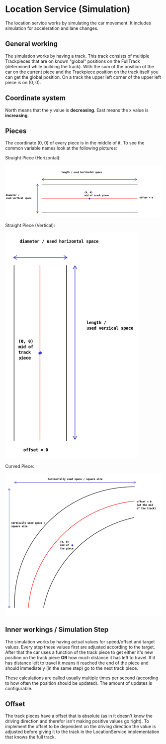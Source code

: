 # Location Service (Simulation)
The location service works by simulating the car movement. It includes simulation for acceleration and lane changes.

## General working
The simulation works by having a track. This track consists of multiple Trackpieces that are on known "global" positions
on the FullTrack (determined while building the track). With the sum of the position of the car on the current piece and
the Trackpiece position on the track itself you can get the global position. On a track the upper left corner of the
upper left piece is on (0, 0).

## Coordinate system
North means that the y value is **decreasing**. East means the x value is **increasing**.

## Pieces
The coordinate (0, 0) of every piece is in the middle of it. To see the common variable names look at the following
pictures:

Straight Piece (Horizontal):

![Straight Piece Horizontal](img/straight_piece_horizontal.png)


Straight Piece (Vertical):

![Straight Piece Vertical](img/straight_piece_vertical.png)


Curved Piece:

![Curved Piece](img/curve_piece.png)

## Inner workings / Simulation Step
The simulation works by having actual values for speed/offset and target values. Every step these values first are
adjusted according to the target. After that the car uses a function of the track piece to get either it's new position
on the track piece **OR** how much distance it has left to travel. If it has distance left to travel it means it reached
the end of the piece and should immediately (in the same step) go to the next track piece.

These calculations are called usually multiple times per second (according to how often the position should be updated).
The amount of updates is configurable.

## Offset
The track pieces have a offset that is absolute (as in it doesn't know the driving direction and therefor isn't making
positive values go right). To implement the offset to be dependent on the driving direction the value is adjusted before
giving it to the track in the LocationService implementation that knows the full track.
